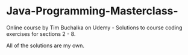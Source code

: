 # Java-Programming-Masterclass-
Online course by Tim Buchalka on Udemy - Solutions to course coding exercises for sections 2 - 8. 

All of the solutions are my own.
